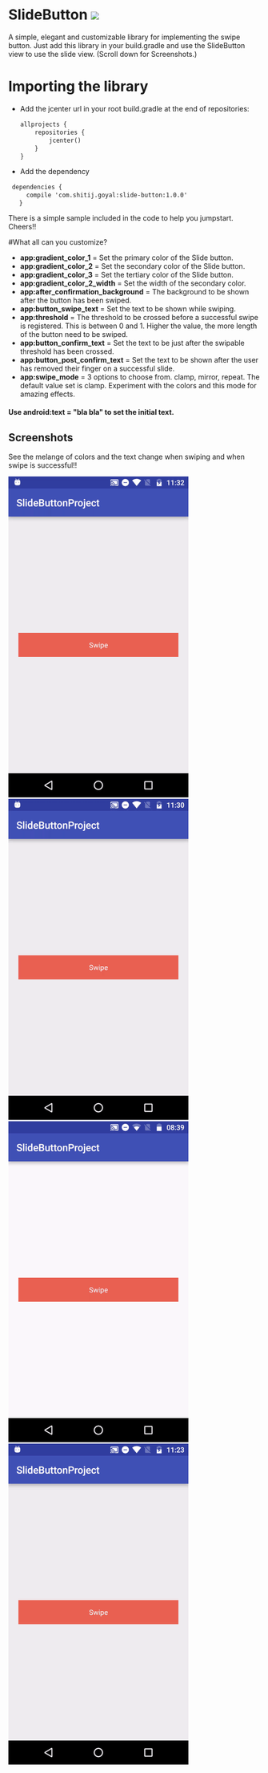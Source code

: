 # SlideButton [![](https://www.jitpack.io/v/masterlittle/SlideButton.svg)](https://www.jitpack.io/#masterlittle/SlideButton)

A simple, elegant and customizable library for implementing the swipe button. Just add this library in your build.gradle and use the SlideButton view to use the slide view. (Scroll down for Screenshots.)


# Importing the library

* Add the jcenter url in your root build.gradle at the end of repositories:

  ```
  allprojects {
      repositories {
          jcenter()
      }
  }
  ```
  
* Add the dependency
 
 ```
  dependencies {
      compile 'com.shitij.goyal:slide-button:1.0.0'
	}
  ```
There is a simple sample included in the code to help you jumpstart. Cheers!!
 
#What all can you customize?

* **app:gradient_color_1** = Set the primary color of the Slide button.
* **app:gradient_color_2** = Set the secondary color of the Slide button.
* **app:gradient_color_3** = Set the tertiary color of the Slide button.
* **app:gradient_color_2_width** = Set the width of the secondary color.
* **app:after_confirmation_background** = The background to be shown after the button has been swiped.
* **app:button_swipe_text** = Set the text to be shown while swiping.
* **app:threshold** = The threshold to be crossed before a successful swipe is registered. This is between 0 and 1. Higher the value, the more length of the button need to be swiped.
* **app:button_confirm_text** = Set the text to be just after the swipable threshold has been crossed.
* **app:button_post_confirm_text** = Set the text to be shown after the user has removed their finger on a successful slide.
* **app:swipe_mode** = 3 options to choose from. clamp, mirror, repeat. The default value set is clamp. Experiment with the colors and this mode for amazing effects.

#### Use android:text = "bla bla" to set the initial text.

## Screenshots
See the melange of colors and the text change when swiping and when swipe is successful!!

![The button with clamp configuration using two colors](/resource/slidebutton_clamp_2.gif "Slide button")
![The button with mirror configuration and three colors](/resource/slidebutton_mirror_3.gif "Mirror Slide button")
![The button with clamp configuration and three colors](/resource/slidebutton_clamp_3.gif "Slide button")
![The button with clamp configuration and three colors](/resource/slidebutton_clamp_3_green.gif "Slide button")
